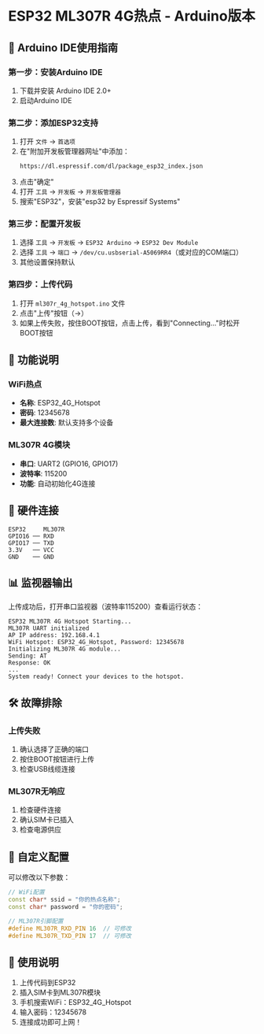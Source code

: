 # ESP32 ML307R 4G热点 - Arduino版本

## 🚀 Arduino IDE使用指南

### 第一步：安装Arduino IDE
1. 下载并安装 Arduino IDE 2.0+
2. 启动Arduino IDE

### 第二步：添加ESP32支持
1. 打开 `文件` → `首选项`
2. 在"附加开发板管理器网址"中添加：
   ```
   https://dl.espressif.com/dl/package_esp32_index.json
   ```
3. 点击"确定"
4. 打开 `工具` → `开发板` → `开发板管理器`
5. 搜索"ESP32"，安装"esp32 by Espressif Systems"

### 第三步：配置开发板
1. 选择 `工具` → `开发板` → `ESP32 Arduino` → `ESP32 Dev Module`
2. 选择 `工具` → `端口` → `/dev/cu.usbserial-A5069RR4`（或对应的COM端口）
3. 其他设置保持默认

### 第四步：上传代码
1. 打开 `ml307r_4g_hotspot.ino` 文件
2. 点击"上传"按钮（→）
3. 如果上传失败，按住BOOT按钮，点击上传，看到"Connecting..."时松开BOOT按钮

## 📱 功能说明

### WiFi热点
- **名称**: ESP32_4G_Hotspot
- **密码**: 12345678
- **最大连接数**: 默认支持多个设备

### ML307R 4G模块
- **串口**: UART2 (GPIO16, GPIO17)
- **波特率**: 115200
- **功能**: 自动初始化4G连接

## 🔧 硬件连接

```
ESP32     ML307R
GPIO16 ── RXD
GPIO17 ── TXD
3.3V   ── VCC
GND    ── GND
```

## 📊 监视器输出

上传成功后，打开串口监视器（波特率115200）查看运行状态：

```
ESP32 ML307R 4G Hotspot Starting...
ML307R UART initialized
AP IP address: 192.168.4.1
WiFi Hotspot: ESP32_4G_Hotspot, Password: 12345678
Initializing ML307R 4G module...
Sending: AT
Response: OK
...
System ready! Connect your devices to the hotspot.
```

## 🛠️ 故障排除

### 上传失败
1. 确认选择了正确的端口
2. 按住BOOT按钮进行上传
3. 检查USB线缆连接

### ML307R无响应
1. 检查硬件连接
2. 确认SIM卡已插入
3. 检查电源供应

## 📝 自定义配置

可以修改以下参数：

```cpp
// WiFi配置
const char* ssid = "你的热点名称";
const char* password = "你的密码";

// ML307R引脚配置
#define ML307R_RXD_PIN 16  // 可修改
#define ML307R_TXD_PIN 17  // 可修改
```

## 🎉 使用说明

1. 上传代码到ESP32
2. 插入SIM卡到ML307R模块
3. 手机搜索WiFi：ESP32_4G_Hotspot
4. 输入密码：12345678
5. 连接成功即可上网！

